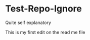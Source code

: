 Test-Repo-Ignore
================

Quite self explanatory

This is my first edit on the read me file

